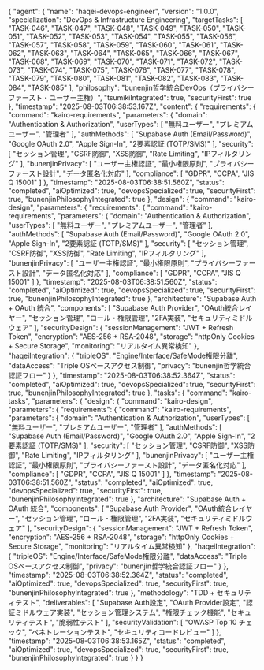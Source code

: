 {
  "agent": {
    "name": "haqei-devops-engineer",
    "version": "1.0.0",
    "specialization": "DevOps & Infrastructure Engineering",
    "targetTasks": [
      "TASK-046",
      "TASK-047",
      "TASK-048",
      "TASK-049",
      "TASK-050",
      "TASK-051",
      "TASK-052",
      "TASK-053",
      "TASK-054",
      "TASK-055",
      "TASK-056",
      "TASK-057",
      "TASK-058",
      "TASK-059",
      "TASK-060",
      "TASK-061",
      "TASK-062",
      "TASK-063",
      "TASK-064",
      "TASK-065",
      "TASK-066",
      "TASK-067",
      "TASK-068",
      "TASK-069",
      "TASK-070",
      "TASK-071",
      "TASK-072",
      "TASK-073",
      "TASK-074",
      "TASK-075",
      "TASK-076",
      "TASK-077",
      "TASK-078",
      "TASK-079",
      "TASK-080",
      "TASK-081",
      "TASK-082",
      "TASK-083",
      "TASK-084",
      "TASK-085"
    ],
    "philosophy": "bunenjin哲学統合DevOps（プライバシーファースト・ユーザー主権）",
    "tsumikiIntegrated": true,
    "securityFirst": true
  },
  "timestamp": "2025-08-03T06:38:53.167Z",
  "content": {
    "requirements": {
      "command": "kairo-requirements",
      "parameters": {
        "domain": "Authentication & Authorization",
        "userTypes": [
          "無料ユーザー",
          "プレミアムユーザー",
          "管理者"
        ],
        "authMethods": [
          "Supabase Auth (Email/Password)",
          "Google OAuth 2.0",
          "Apple Sign-In",
          "2要素認証 (TOTP/SMS)"
        ],
        "security": [
          "セッション管理",
          "CSRF防御",
          "XSS防御",
          "Rate Limiting",
          "IPフィルタリング"
        ],
        "bunenjinPrivacy": [
          "ユーザー主権認証",
          "最小権限原則",
          "プライバシーファースト設計",
          "データ匿名化対応"
        ],
        "compliance": [
          "GDPR",
          "CCPA",
          "JIS Q 15001"
        ]
      },
      "timestamp": "2025-08-03T06:38:51.560Z",
      "status": "completed",
      "aiOptimized": true,
      "devopsSpecialized": true,
      "securityFirst": true,
      "bunenjinPhilosophyIntegrated": true
    },
    "design": {
      "command": "kairo-design",
      "parameters": {
        "requirements": {
          "command": "kairo-requirements",
          "parameters": {
            "domain": "Authentication & Authorization",
            "userTypes": [
              "無料ユーザー",
              "プレミアムユーザー",
              "管理者"
            ],
            "authMethods": [
              "Supabase Auth (Email/Password)",
              "Google OAuth 2.0",
              "Apple Sign-In",
              "2要素認証 (TOTP/SMS)"
            ],
            "security": [
              "セッション管理",
              "CSRF防御",
              "XSS防御",
              "Rate Limiting",
              "IPフィルタリング"
            ],
            "bunenjinPrivacy": [
              "ユーザー主権認証",
              "最小権限原則",
              "プライバシーファースト設計",
              "データ匿名化対応"
            ],
            "compliance": [
              "GDPR",
              "CCPA",
              "JIS Q 15001"
            ]
          },
          "timestamp": "2025-08-03T06:38:51.560Z",
          "status": "completed",
          "aiOptimized": true,
          "devopsSpecialized": true,
          "securityFirst": true,
          "bunenjinPhilosophyIntegrated": true
        },
        "architecture": "Supabase Auth + OAuth 統合",
        "components": [
          "Supabase Auth Provider",
          "OAuth統合レイヤー",
          "セッション管理",
          "ロール・権限管理",
          "2FA実装",
          "セキュリティミドルウェア"
        ],
        "securityDesign": {
          "sessionManagement": "JWT + Refresh Token",
          "encryption": "AES-256 + RSA-2048",
          "storage": "httpOnly Cookies + Secure Storage",
          "monitoring": "リアルタイム異常検知"
        },
        "haqeiIntegration": {
          "tripleOS": "Engine/Interface/SafeMode権限分離",
          "dataAccess": "Triple OSベースアクセス制御",
          "privacy": "bunenjin哲学統合認証フロー"
        }
      },
      "timestamp": "2025-08-03T06:38:52.364Z",
      "status": "completed",
      "aiOptimized": true,
      "devopsSpecialized": true,
      "securityFirst": true,
      "bunenjinPhilosophyIntegrated": true
    },
    "tasks": {
      "command": "kairo-tasks",
      "parameters": {
        "design": {
          "command": "kairo-design",
          "parameters": {
            "requirements": {
              "command": "kairo-requirements",
              "parameters": {
                "domain": "Authentication & Authorization",
                "userTypes": [
                  "無料ユーザー",
                  "プレミアムユーザー",
                  "管理者"
                ],
                "authMethods": [
                  "Supabase Auth (Email/Password)",
                  "Google OAuth 2.0",
                  "Apple Sign-In",
                  "2要素認証 (TOTP/SMS)"
                ],
                "security": [
                  "セッション管理",
                  "CSRF防御",
                  "XSS防御",
                  "Rate Limiting",
                  "IPフィルタリング"
                ],
                "bunenjinPrivacy": [
                  "ユーザー主権認証",
                  "最小権限原則",
                  "プライバシーファースト設計",
                  "データ匿名化対応"
                ],
                "compliance": [
                  "GDPR",
                  "CCPA",
                  "JIS Q 15001"
                ]
              },
              "timestamp": "2025-08-03T06:38:51.560Z",
              "status": "completed",
              "aiOptimized": true,
              "devopsSpecialized": true,
              "securityFirst": true,
              "bunenjinPhilosophyIntegrated": true
            },
            "architecture": "Supabase Auth + OAuth 統合",
            "components": [
              "Supabase Auth Provider",
              "OAuth統合レイヤー",
              "セッション管理",
              "ロール・権限管理",
              "2FA実装",
              "セキュリティミドルウェア"
            ],
            "securityDesign": {
              "sessionManagement": "JWT + Refresh Token",
              "encryption": "AES-256 + RSA-2048",
              "storage": "httpOnly Cookies + Secure Storage",
              "monitoring": "リアルタイム異常検知"
            },
            "haqeiIntegration": {
              "tripleOS": "Engine/Interface/SafeMode権限分離",
              "dataAccess": "Triple OSベースアクセス制御",
              "privacy": "bunenjin哲学統合認証フロー"
            }
          },
          "timestamp": "2025-08-03T06:38:52.364Z",
          "status": "completed",
          "aiOptimized": true,
          "devopsSpecialized": true,
          "securityFirst": true,
          "bunenjinPhilosophyIntegrated": true
        },
        "methodology": "TDD + セキュリティテスト",
        "deliverables": [
          "Supabase Auth設定",
          "OAuth Provider設定",
          "認証ミドルウェア実装",
          "セッション管理システム",
          "権限チェック機能",
          "セキュリティテスト",
          "脆弱性テスト"
        ],
        "securityValidation": [
          "OWASP Top 10 チェック",
          "ペネトレーションテスト",
          "セキュリティコードレビュー"
        ]
      },
      "timestamp": "2025-08-03T06:38:53.165Z",
      "status": "completed",
      "aiOptimized": true,
      "devopsSpecialized": true,
      "securityFirst": true,
      "bunenjinPhilosophyIntegrated": true
    }
  }
}